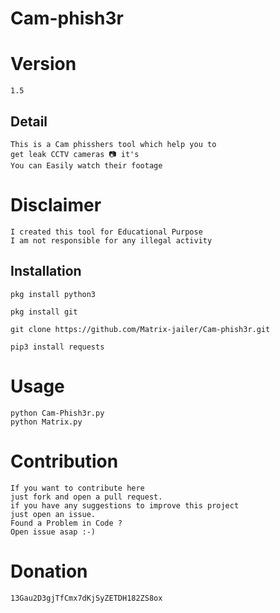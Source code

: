 # Cam-phish3r

# Version
```
1.5
```

## Detail
```
This is a Cam phisshers tool which help you to
get leak CCTV cameras 📷 it's
You can Easily watch their footage
```

# Disclaimer
```
I created this tool for Educational Purpose
I am not responsible for any illegal activity
```

## Installation
```
pkg install python3
```
```
pkg install git
```
```
git clone https://github.com/Matrix-jailer/Cam-phish3r.git
```
```
pip3 install requests
```
# Usage
```
python Cam-Phish3r.py
python Matrix.py
```

# Contribution
```
If you want to contribute here 
just fork and open a pull request. 
if you have any suggestions to improve this project 
just open an issue.
Found a Problem in Code ?
Open issue asap :-)
```

# Donation
```
13Gau2D3gjTfCmx7dKjSyZETDH182ZS8ox
```
